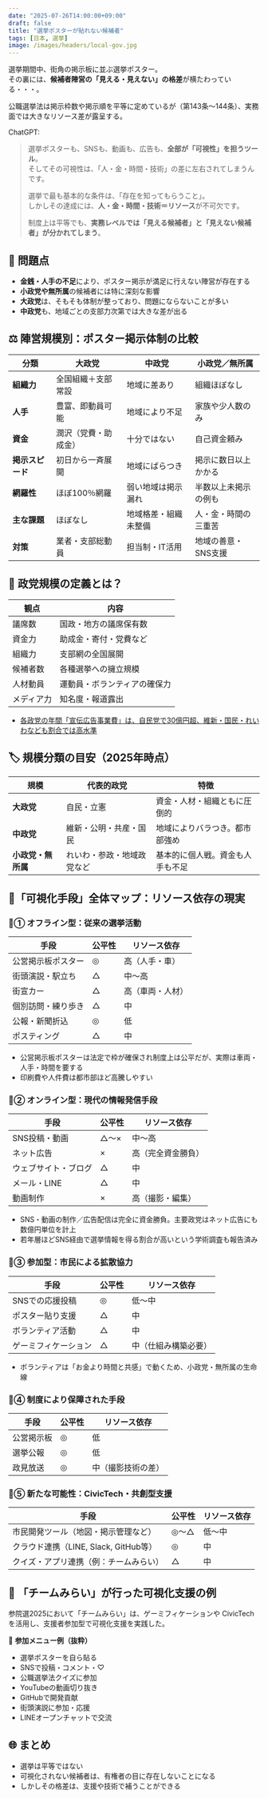 ```yaml
---
date: "2025-07-26T14:00:00+09:00"
draft: false
title: "選挙ポスターが貼れない候補者"
tags: [日本, 選挙]
image: /images/headers/local-gov.jpg
---
```



選挙期間中、街角の掲示板に並ぶ選挙ポスター。  
その裏には、**候補者陣営の「見える・見えない」の格差**が横たわっている・・・。

公職選挙法は掲示枠数や掲示順を平等に定めているが（第143条～144条）、実務面では大きなリソース差が露呈する。

ChatGPT:  

> 選挙ポスターも、SNSも、動画も、広告も、**全部が「可視性」を担うツール**。  
> そしてその可視性は、「人・金・時間・技術」の差に左右されてしまうんです。
>
> 選挙で最も基本的な条件は、「存在を知ってもらうこと」。  
> しかしその達成には、**人・金・時間・技術＝リソース**が不可欠です。  
>
> 制度上は平等でも、**実務レベルでは「見える候補者」と「見えない候補者」が分かれてしまう**。

## 🧩 問題点

- **金銭・人手の不足**により、ポスター掲示が満足に行えない陣営が存在する
- **小政党や無所属**の候補者には特に深刻な影響
- **大政党**は、そもそも体制が整っており、問題にならないことが多い
- **中政党**も、地域ごとの支部力次第では大きな差が出る

## ⚖️ 陣営規模別：ポスター掲示体制の比較

| 分類         | 大政党        | 中政党        | 小政党／無所属     |
| ---------- | ---------- | ---------- | ----------- |
| **組織力**    | 全国組織＋支部常設  | 地域に差あり     | 組織ほぼなし      |
| **人手**     | 豊富、即動員可能   | 地域により不足    | 家族や少人数のみ    |
| **資金**     | 潤沢（党費・助成金） | 十分ではない     | 自己資金頼み      |
| **掲示スピード** | 初日から一斉展開   | 地域にばらつき    | 掲示に数日以上かかる  |
| **網羅性**    | ほぼ100％網羅   | 弱い地域は掲示漏れ  | 半数以上未掲示の例も  |
| **主な課題**   | ほぼなし       | 地域格差・組織未整備 | 人・金・時間の三重苦  |
| **対策**     | 業者・支部総動員   | 担当制・IT活用   | 地域の善意・SNS支援 |

## 📐 政党規模の定義とは？

| 観点    | 内容             |
| ----- | -------------- |
| 議席数   | 国政・地方の議席保有数    |
| 資金力   | 助成金・寄付・党費など    |
| 組織力   | 支部網の全国展開       |
| 候補者数  | 各種選挙への擁立規模     |
| 人材動員  | 運動員・ボランティアの確保力 |
| メディア力 | 知名度・報道露出       |

- [各政党の年間「宣伝広告事業費」は、自民党で30億円超、維新・国民・れいわなども割合では高水準](https://go2senkyo.com/articles/2021/12/15/65032.html)

## 🏷 規模分類の目安（2025年時点）

| 規模          | 代表的政党         | 特徴               |
| ----------- | ------------- | ---------------- |
| **大政党**     | 自民・立憲         | 資金・人材・組織ともに圧倒的   |
| **中政党**     | 維新・公明・共産・国民   | 地域によりバラつき。都市部強め  |
| **小政党・無所属** | れいわ・参政・地域政党など | 基本的に個人戦。資金も人手も不足 |

## 📣「可視化手段」全体マップ：リソース依存の現実

### 🔸① オフライン型：従来の選挙活動

| 手段        | 公平性 | リソース依存   |
| --------- | --- | -------- |
| 公営掲示板ポスター | ◎   | 高（人手・車）  |
| 街頭演説・駅立ち  | △   | 中〜高      |
| 街宣カー      | △   | 高（車両・人材） |
| 個別訪問・練り歩き | △   | 中        |
| 公報・新聞折込   | ◎   | 低        |
| ポスティング    | △   | 中        |

- 公営掲示板ポスターは法定で枠が確保され制度上は公平だが、実際は車両・人手・時間を要する
- 印刷費や人件費は都市部ほど高騰しやすい

### 🔹② オンライン型：現代の情報発信手段

| 手段         | 公平性 | リソース依存    |
| ---------- | --- | --------- |
| SNS投稿・動画   | △〜× | 中〜高       |
| ネット広告      | ×   | 高（完全資金勝負） |
| ウェブサイト・ブログ | △   | 中         |
| メール・LINE   | △   | 中         |
| 動画制作       | ×   | 高（撮影・編集）  |

- SNS・動画の制作／広告配信は完全に資金勝負。主要政党はネット広告にも数億円単位を計上
- 若年層ほどSNS経由で選挙情報を得る割合が高いという学術調査も報告済み

### 🔸③ 参加型：市民による拡散協力

| 手段         | 公平性 | リソース依存     |
| ---------- | --- | ---------- |
| SNSでの応援投稿  | ◎   | 低〜中        |
| ポスター貼り支援   | △   | 中          |
| ボランティア活動   | △   | 中          |
| ゲーミフィケーション | △   | 中（仕組み構築必要） |

- ボランティアは「お金より時間と共感」で動くため、小政党・無所属の生命線

### 🔹④ 制度により保障された手段

| 手段    | 公平性 | リソース依存    |
| ----- | --- | --------- |
| 公営掲示板 | ◎   | 低         |
| 選挙公報  | ◎   | 低         |
| 政見放送  | ◎   | 中（撮影技術の差） |

### 🔸⑤ 新たな可能性：CivicTech・共創型支援

| 手段                           | 公平性 | リソース依存 |
| ---------------------------- | --- | ------ |
| 市民開発ツール（地図・掲示管理など）           | ◎〜△ | 低〜中    |
| クラウド連携（LINE, Slack, GitHub等） | ◎   | 中      |
| クイズ・アプリ連携（例：チームみらい）          | △   | 中      |

## 🎯 「チームみらい」が行った可視化支援の例

参院選2025において「チームみらい」は、ゲーミフィケーションや CivicTech を活用し、支援者参加型で可視化支援を実践した。

📌 **参加メニュー例（抜粋）**

- 選挙ポスターを自ら貼る
- SNSで投稿・コメント・♡
- 公職選挙法クイズに参加
- YouTubeの動画切り抜き
- GitHubで開発貢献
- 街頭演説に参加・応援
- LINEオープンチャットで交流

## 🌐 まとめ

- 選挙は平等ではない
- 可視化されない候補者は、有権者の目に存在しないことになる  
- しかしその格差は、支援や技術で補うことができる
